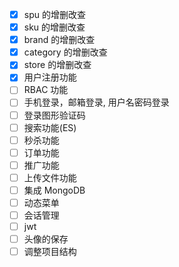 - [x] spu 的增删改查
- [x] sku 的增删改查
- [x] brand 的增删改查
- [x] category 的增删改查
- [x] store 的增删改查
- [x] 用户注册功能
- [ ] RBAC 功能
- [ ] 手机登录，邮箱登录, 用户名密码登录
- [ ] 登录图形验证码
- [ ] 搜索功能(ES)
- [ ] 秒杀功能
- [ ] 订单功能
- [ ] 推广功能
- [ ] 上传文件功能
- [ ] 集成 MongoDB
- [ ] 动态菜单
- [ ] 会话管理
- [ ] jwt
- [ ] 头像的保存
- [ ] 调整项目结构
